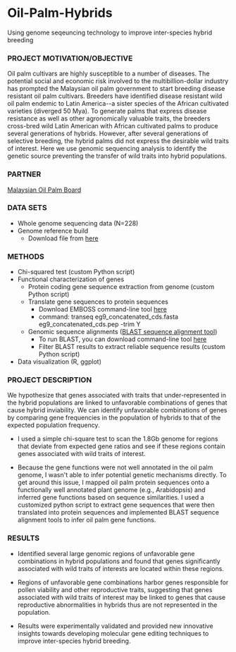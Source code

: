 # Oil-Palm-Hybrids
Using genome seqeuncing technology to improve inter-species hybrid breeding

### PROJECT MOTIVATION/OBJECTIVE
Oil palm cultivars are highly susceptible to a number of diseases. The potential social and economic risk involved to the multibillion-dollar industry has prompted the Malaysian oil palm government to start breeding disease resistant oil palm cultivars. Breeders have identified disease resistant wild oil palm endemic to Latin America--a sister species of the African cultivated varieties (diverged 50 Mya). To generate palms that express disease resistance as well as other agronomically valuable traits, the breeders cross-bred wild Latin American with African cultivated palms to produce several generations of hybrids. However, after several generations of selective breeding, the hybrid palms did not express the desirable wild traits of interest. Here we use genomic sequencing analysis to identify the genetic source preventing the transfer of wild traits into hybrid populations.

### PARTNER
[Malaysian Oil Palm Board](http://www.mpob.gov.my/)

### DATA SETS
* Whole genome sequencing data (N=228)
* Genome reference build
  * Download file from [here](https://www.dropbox.com/s/6njf8aanbdhk3ap/EG9.1.joined.fa.gz?dl=0)

### METHODS
* Chi-squared test (custom Python script)
* Functional characterization of genes
  * Protein coding gene sequence extraction from genome (custom Python script)
  * Translate gene sequences to protein sequences
    - Download EMBOSS command-line tool [here](http://emboss.sourceforge.net/download/)
    - command: transeq eg9_concatenated_cds.fasta eg9_concatenated_cds.pep -trim Y
  * Genomic sequence alignments ([BLAST sequence alignment tool](https://blast.ncbi.nlm.nih.gov/Blast.cgi))
    - To run BLAST, you can download command-line tool [here](https://blast.ncbi.nlm.nih.gov/Blast.cgi?CMD=Web&PAGE_TYPE=BlastDocs&DOC_TYPE=Download)
    - Filter BLAST results to extract reliable sequence results (custom Python script)
* Data visualization (R, ggplot)

### PROJECT DESCRIPTION
We hypothesize that genes associated with traits that under-represented in the hybrid populations are linked to unfavorable combinations of genes that cause hybrid inviability. We can identify unfavorable combinations of genes by comparing gene frequencies in the population of hybrids to that of the expected population frequency. 

* I used a simple chi-square test to scan the 1.8Gb genome for regions that deviate from expected gene ratios and see if these regions contain genes associated with wild traits of interest. 

* Because the gene functions were not well annotated in the oil palm genome, I wasn't able to infer potential genetic mechanisms directly. To get around this issue, I mapped oil palm protein sequences onto a functionally well annotated plant genome (e.g., Arabidopsis) and inferred gene functions based on sequence similarities. I used a customized python script to extract gene sequences that were then translated into protein sequences and implemented BLAST sequence alignment tools to infer oil palm gene functions. 

### RESULTS
* Identified several large genomic regions of unfavorable gene combinations in hybrid populations and found that genes significantly associated with wild traits of interests are located within these regions.

* Regions of unfavorable gene combinations harbor genes responsible for pollen viability and other reproductive traits, suggesting that genes associated with wild traits of interest may be linked to genes that cause reproductive abnormalities in hybrids thus are not represented in the population.

* Results were experimentally validated and provided new innovative insights towards developing molecular gene editing techniques to improve inter-species hybrid breeding. 
